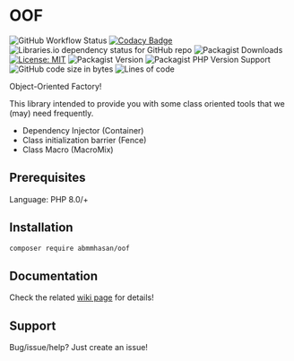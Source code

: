 # OOF

![GitHub Workflow Status](https://img.shields.io/github/actions/workflow/status/abmmhasan/oof/ci.yml)
[![Codacy Badge](https://app.codacy.com/project/badge/Grade/88086fed2d124010aa09c5979bdc4b80)](https://www.codacy.com/gh/abmmhasan/OOF/dashboard?utm_source=github.com&amp;utm_medium=referral&amp;utm_content=abmmhasan/OOF&amp;utm_campaign=Badge_Grade)
![Libraries.io dependency status for GitHub repo](https://img.shields.io/librariesio/github/abmmhasan/oof)
![Packagist Downloads](https://img.shields.io/packagist/dt/abmmhasan/oof)
[![License: MIT](https://img.shields.io/badge/License-MIT-green.svg)](https://opensource.org/licenses/MIT)
![Packagist Version](https://img.shields.io/packagist/v/abmmhasan/oof)
![Packagist PHP Version Support](https://img.shields.io/packagist/php-v/abmmhasan/oof)
![GitHub code size in bytes](https://img.shields.io/github/languages/code-size/abmmhasan/oof)
![Lines of code](https://img.shields.io/tokei/lines/github/abmmhasan/oof)

Object-Oriented Factory!

This library intended to provide you with some class oriented tools that we (may) need frequently.

* Dependency Injector (Container)
* Class initialization barrier (Fence)
* Class Macro (MacroMix)

## Prerequisites

Language: PHP 8.0/+

## Installation

```bash
composer require abmmhasan/oof
```

## Documentation

Check the related [wiki page](https://github.com/abmmhasan/OOF/wiki) for details! 

## Support

Bug/issue/help? Just create an issue!
